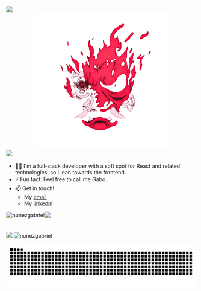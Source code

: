 <div align="left">
  <img src="https://visitor-badge.laobi.icu/badge?page_id=NunezGabriel.NunezGabriel&"  />
</div>

<div align="center">
  <img src="./assets/lastTry-unscreen.gif" />
</div>

<img src="https://readme-typing-svg.herokuapp.com?font=Fira+Code&duration=3000&pause=1000&color=d12c37&width=435&lines=Hi+there%2C+I'm+Gabriel.;Welcome+to+my+profile!">
<ul>
  <li>🧑‍💻 I'm a full-stack developer with a soft spot for React and related technologies, so I lean towards the frontend. </li>
  <li>⚡ Fun fact: Feel free to call me Gabo.</li>
  <li>📫 Get in touch!
      <ul>
        <li>My <a href="mailto:gabriel.nunez.arenas@gmail.com">email</a></li>
        <li>My <a href="https://www.linkedin.com/feed/">linkedin</a></li>
      </ul>
  </li>
</ul>

<img src="https://readme-typing-svg.herokuapp.com?font=Fira+Code&duration=3000&pause=1000&color=d12c37&repeat=false&width=435&lines=Skills%3A">
<img align="left" src="https://skillicons.dev/icons?i=react,next,js,ts,python,html,css,tailwind,java,github,docker,jest,ruby,rails&theme=dark" alt="nunezgabriel" />
</br>
</br>
</br>
<img src="https://readme-typing-svg.herokuapp.com?font=Fira+Code&duration=3000&pause=1000&color=d12c37&repeat=false&width=435&lines=Stats%3A">
<img src="https://github-readme-stats.vercel.app/api/top-langs/?username=nunezgabriel&layout=compact&theme=tokyonight" alt="nunezgabriel" />

![snake gif](https://github.com/nunezgabriel/nunezgabriel/blob/output/github-snake-dark.svg)
